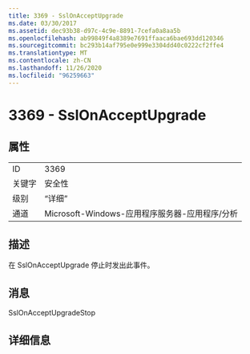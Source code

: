 ```yaml
---
title: 3369 - SslOnAcceptUpgrade
ms.date: 03/30/2017
ms.assetid: dec93b38-d97c-4c9e-8891-7cefa0a8aa5b
ms.openlocfilehash: ab99849f4a8389e7691ffaaca6bae693dd120346
ms.sourcegitcommit: bc293b14af795e0e999e3304dd40c0222cf2ffe4
ms.translationtype: MT
ms.contentlocale: zh-CN
ms.lasthandoff: 11/26/2020
ms.locfileid: "96259663"
---
```

# <a name="3369---sslonacceptupgrade"></a>3369 - SslOnAcceptUpgrade

## <a name="properties"></a>属性  
  
|||  
|-|-|  
|ID|3369|  
|关键字|安全性|  
|级别|“详细”|  
|通道|Microsoft-Windows-应用程序服务器-应用程序/分析|  
  
## <a name="description"></a>描述  

 在 SslOnAcceptUpgrade 停止时发出此事件。  
  
## <a name="message"></a>消息  

 SslOnAcceptUpgradeStop  
  
## <a name="details"></a>详细信息
